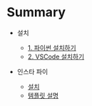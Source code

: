 # Summary

- 설치

  - [1. 파이썬 설치하기](Install.md)
  - [2. VSCode 설치하기](Install-VSCode.md)

  

- 인스타 파이

  - [설치](./Instapy-install.md)
  - [템플릿 설명](Instapy-template.md)